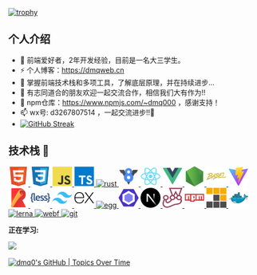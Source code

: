 
<!--
**dmq0/dmq0** is a ✨ _special_ ✨ repository because its `README.md` (this file) appears on your GitHub profile.
Here are some ideas to get you started:
- 🔭 I’m currently working on ...
- 🌱 I’m currently learning ...
- 👯 I’m looking to collaborate on ...
- 🤔 I’m looking for help with ...
- 💬 Ask me about ...
- 📫 How to reach me: ...
- 😄 Pronouns: ...
- ⚡ Fun fact: ...
-->


[![trophy](https://github-profile-trophy.vercel.app/?username=dmqweb)](https://github.com/ryo-ma/github-profile-trophy)


## 个人介绍
- 🔭 前端爱好者，2年开发经验，目前是一名大三学生。
- ⚡ 个人博客：https://dmqweb.cn
- 🌱 掌握前端技术栈和多项工具，了解底层原理，并在持续进步...
- 👯 有志同道合的朋友欢迎一起交流合作，相信我们大有作为!!
- 💬 npm仓库：https://www.npmjs.com/~dmq000 ，感谢支持！
- 📫 wx号: d3267807514 ，一起交流进步!!👀
- [![GitHub Streak](https://github-readme-streak-stats.herokuapp.com/?user=dmqweb)](https://git.io/streak-stats)
## 技术栈 👋

<p align="left"> 
    <a href="https://www.w3.org/html/ig/zh/wiki/HTML5" target="_blank"> <img src="https://github.com/devicons/devicon/blob/master/icons/html5/html5-original.svg" alt="HTML" width="40" height="40"/> </a>
  <a href="https://www.w3.org/Style/CSS/Overview.en.html" target="_blank"> <img src="https://github.com/devicons/devicon/blob/master/icons/css3/css3-original.svg" alt="CSS" width="40" height="40"/> </a>
<a href="https://es6.io/" target="_blank"> <img src="https://github.com/devicons/devicon/blob/master/icons/javascript/javascript-original.svg" alt="JS" width="40" height="40"/> </a>
  <a href="https://www.typescriptlang.org/" target="_blank"> <img src="https://github.com/devicons/devicon/blob/master/icons/typescript/typescript-original.svg" alt="TS" width="40" height="40"/> </a>
    <a href="https://www.rust-lang.org/" target="_blank"> <img src="https://www.rust-lang.org/static/images/rust-logo-blk.svg" alt="rust" width="40" height="40"/> </a> 
  <a href="https://v8.dev/" target="_blank"> <img src="https://github.com/devicons/devicon/blob/master/icons/v8/v8-original.svg" alt="V8" width="40" height="40"/> </a> 
  <a href="https://react.dev/" target="_blank"> <img src="https://github.com/devicons/devicon/blob/master/icons/react/react-original.svg" alt="react" width="40" height="40"/> </a>
  <a href="https://vuejs.org/" target="_blank"> <img src="https://github.com/devicons/devicon/blob/master/icons/vuejs/vuejs-original.svg" alt="vue" width="40" height="40"/> </a>
  <a href="https://nodejs.org/docs/latest/api/" target="_blank"> <img src="https://github.com/devicons/devicon/blob/master/icons/nodejs/nodejs-original.svg" alt="node" width="40" height="40"/> </a>
  <a href="https://babeljs.io/docs/" target="_blank"> <img src="https://github.com/devicons/devicon/blob/master/icons/babel/babel-original.svg" alt="babel" width="40" height="40"/> </a>
  <a href="https://vitejs.dev/" target="_blank"> <img src="https://github.com/devicons/devicon/blob/master/icons/vitejs/vitejs-original.svg" alt="vite" width="40" height="40"/> </a>
  <a href="https://rollupjs.org/" target="_blank"> <img src="https://github.com/devicons/devicon/blob/master/icons/rollup/rollup-original.svg" alt="rollup" width="40" height="40"/> </a>
  <a href="https://less.bootcss.com/" target="_blank"> <img src="https://github.com/devicons/devicon/blob/master/icons/less/less-plain-wordmark.svg" alt="less" width="40" height="40"/> </a>
  <a href="https://tailwindcss.com/" target="_blank"> <img src="https://github.com/devicons/devicon/blob/master/icons/tailwindcss/tailwindcss-original.svg" alt="tailwind" width="40" height="40"/> </a>
  <a href="https://expressjs.com/zh-cn/" target="_blank"> <img src="https://github.com/devicons/devicon/blob/master/icons/express/express-original.svg" alt="express" width="40" height="40"/> </a>
  <a href="https://www.eggjs.org/" target="_blank"> <img src="https://zos.alipayobjects.com/rmsportal/JFKAMfmPehWfhBPdCjrw.svg" alt="egg" width="40" height="40"/> </a>
  <a href="https://eslint.cn/" target="_blank"> <img src="https://github.com/devicons/devicon/blob/master/icons/eslint/eslint-original.svg" alt="eslint" width="40" height="40"/> </a>
  <a href="https://nextjs.org/" target="_blank"> <img src="https://github.com/devicons/devicon/blob/master/icons/nextjs/nextjs-original.svg" alt="next" width="40" height="40"/> </a>
  <a href="https://jestjs.io/" target="_blank"> <img src="https://github.com/devicons/devicon/blob/master/icons/jest/jest-plain.svg" alt="jest" width="40" height="40"/> </a>
  <a href="https://www.npmjs.com/package/@dmqcli/moban-cli" target="_blank"> <img src="https://github.com/devicons/devicon/blob/master/icons/npm/npm-original-wordmark.svg" alt="npm" width="40" height="40"/> </a>
  <a href="https://pnpm.io/ target="_blank"> <img src="https://github.com/devicons/devicon/blob/master/icons/pnpm/pnpm-original.svg" alt="pnpm" width="40" height="40"/> </a>
  <a href="https://yarn.bootcss.com/index.html" target="_blank"><img src="https://github.com/devicons/devicon/blob/master/icons/docker/docker-original.svg" alt="docker" width="40" height="40"/> </a>
  <a href="https://lerna.js.org/" target="_blank"> <img src="https://lerna.js.org/images/lerna-logo-dark.svg" alt="lerna" width="40" height="40"/> </a>
  <a href="https://openwebf.com/" target="_blank"> <img src="https://openwebf.com/img/openwebf.png" alt="webf" width="40" height="40"/> </a>
  <a href="https://git-scm.com/" target="_blank"> <img src="https://www.vectorlogo.zone/logos/git-scm/git-scm-icon.svg" alt="git" width="40" height="40"/> </a>

</p>


**正在学习:**

<p align="left">
  <a href="https://skillicons.dev">
    <img src="https://skillicons.dev/icons?i=k8s,nextjs,nuxtjs,docker,&perline=4" />
  </a>
</p>


[![dmq0's GitHub | Topics Over Time](https://stats.quine.sh/dmq0/topics-over-time?theme=light)](https://quine.sh?utm_source=widgets&utm_campaign=dmq0)
